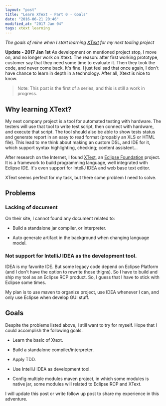 ```yaml
---
layout: "post"
title: "Learn XText - Part 0 - Goals"
date: "2016-06-21 20:46"
modified_at: "2017 Jan 04"
tags: xtext learning
---
```


_The goals of mine when I start learning [XText](https://www.eclipse.org/xtext) for
my next tooling project_

**Update - 2017 Jan 1st** As development on mentioned project stop, I move on,
and no longer work on Xtext. The reason: after first working prototype, customer
say that they need some time to evaluate it. Then they took the code, and never
come back. It's fine. I just feel sad that once again, I don't have chance to
learn in depth in a technology. After all, Xtext is nice to know.


> Note: This post is the first of a series, and this is still a work in progress.

Why learning XText?
-------------------

My next company project is a tool for automated testing with hardware.
The testers will use that tool to write test script, then connect with
hardware, and execute that script. The tool should also be able to show
tests status and generate report in an easy to read format (propably an
XLS or HTML file). This lead to me think about making an custom DSL,
and IDE for it, which support syntax highlighting, checking; content
assistent...

After research on the Internet, I found
[XText](https://wwww.eclipse.org/xtext), an [Eclipse
Foundation](https://www.eclipse.org/) project. It is a framework to
build programming language, well integrated with Eclipse IDE. It's even
support for IntellJ IDEA and web base text editor.

XText seems perfect for my task, but there some problem I need to solve.

Problems
--------

### Lacking of document

On their site, I cannot found any document related to:

- Build a standalone jar compiler, or interpreter.

- Auto generate artifact in the background when changing language model.

### Not support for IntelliJ IDEA as the development tool.

IDEA is my favorite IDE. But some legacy code depend on Eclipse Platform (and
I don't have the option to rewrite those thigns). So I have to build and ship my
tool as an Eclipse RCP product. So, I guess that I have to stick with Eclipse
some times.

My plan is to use maven to organize project, use IDEA whenever I can, and only
use Eclipse when develop GUI stuff.


Goals
-----

Despite the problems listed above, I still want to try for myself. Hope that
I could accomplish the following goals.

- Learn the basic of Xtext.

- Build a standalone compiler/interpreter.

- Apply TDD.

- Use IntelliJ IDEA as development tool.

- Config multiple modules maven project, in which some modules is native jar,
  some modules will related to Eclipse RCP and XText.

I will update this post or write follow up post to share my experience in this
adventure.
